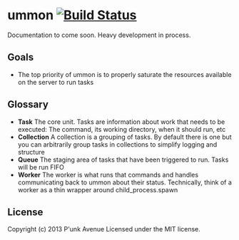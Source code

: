# ummon [![Build Status](https://secure.travis-ci.org/punkave/ummon.png?branch=master)](http://travis-ci.org/punkave/ummon)

Documentation to come soon. Heavy development in process.

## Goals

* The top priority of ummon is to properly saturate the resources available on the server to run tasks

## Glossary

* **Task** The core unit. Tasks are information about work that needs to be executed: The command, its working directory, when it should run, etc
* **Collection** A collection is a grouping of tasks. By default there is one but you can arbitrarily group tasks in collections to simplify logging and structure
* **Queue** The staging area of tasks that have been triggered to run. Tasks will be run FIFO
* **Worker** The worker is what runs that commands and handles communicating back to ummon about their status. Technically, think of a worker as a thin wrapper around child_process.spawn

## License
Copyright (c) 2013 P'unk Avenue
Licensed under the MIT license.
